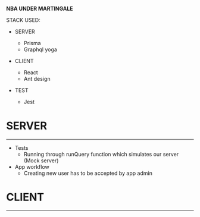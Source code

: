 **NBA UNDER MARTINGALE**

STACK USED:

- SERVER

  - Prisma
  - Graphql yoga

- CLIENT

  - React
  - Ant design

- TEST
  - Jest

# SERVER

---

- Tests
  - Running through runQuery function which simulates our server (Mock server)
- App workflow
  - Creating new user has to be accepted by app admin

# CLIENT

---
